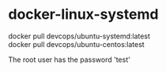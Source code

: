 # docker-linux-systemd

docker pull devcops/ubuntu-systemd:latest<br>
docker pull devcops/ubuntu-centos:latest

The root user has the password 'test'
